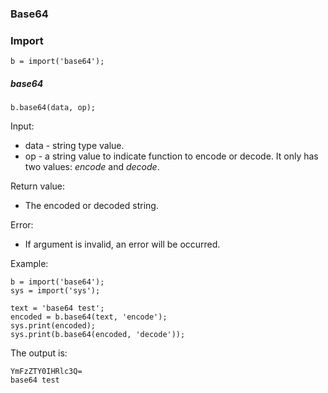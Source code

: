 ### Base64



### Import

```
b = import('base64');
```



##### base64

```
b.base64(data, op);
```

Input:

- data - string type value.
- op - a string value to indicate function to encode or decode. It only has two values: *encode* and *decode*.

Return value:

- The encoded or decoded string.

Error:

- If argument is invalid, an error will be occurred.

Example:

```
b = import('base64');
sys = import('sys');

text = 'base64 test';
encoded = b.base64(text, 'encode');
sys.print(encoded);
sys.print(b.base64(encoded, 'decode'));
```

The output is:

```
YmFzZTY0IHRlc3Q=
base64 test
```

